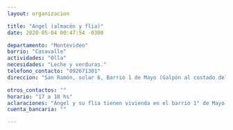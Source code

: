 ```yaml
---
layout: organizacion

title: "Angel (almacén y flia)"
date: 2020-05-04 00:47:54 -0300

departamento: "Montevideo"
barrio: "Casavalle"
actividades: "Olla"
necesidades: "Leche y verduras."
telefono_contacto: "092671301"
direccion: "San Ramón, solar 6, Barrio 1 de Mayo (Galpón al costado del almacén)"

otros_contactos: ""
horario: "17 a 18 hs"
aclaraciones: "Ángel y su flia tienen vivienda en el barrio 1° de Mayo y tienen un almacén, donde elaboran la comida y panes para la iniciativa (han recibido donaciones) Inicitiva de Ángel y su flia, actualmente funciona a partir de donaciones e ingresos de la flia"
cuenta_bancaria: ""

---
```

